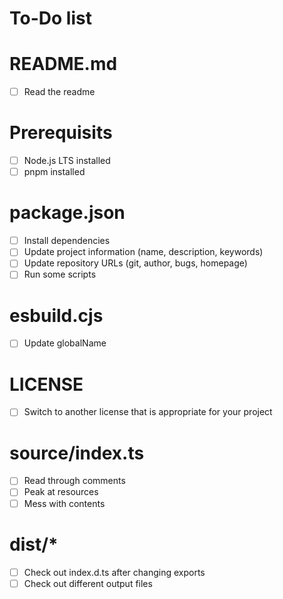 # To-Do list

# README.md
- [ ] Read the readme

# Prerequisits
- [ ] Node.js LTS installed
- [ ] pnpm installed

# package.json
- [ ] Install dependencies
- [ ] Update project information (name, description, keywords)
- [ ] Update repository URLs (git, author, bugs, homepage)
- [ ] Run some scripts

# esbuild.cjs
- [ ] Update globalName

# LICENSE
- [ ] Switch to another license that is appropriate for your project

# source/index.ts
- [ ] Read through comments
- [ ] Peak at resources
- [ ] Mess with contents

# dist/*
- [ ] Check out index.d.ts after changing exports
- [ ] Check out different output files